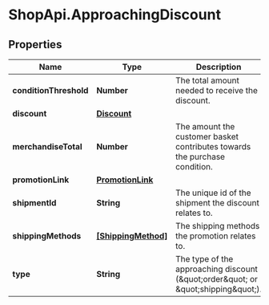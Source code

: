 # ShopApi.ApproachingDiscount

## Properties
Name | Type | Description | Notes
------------ | ------------- | ------------- | -------------
**conditionThreshold** | **Number** | The total amount needed to receive the discount. | [optional] 
**discount** | [**Discount**](Discount.md) |  | [optional] 
**merchandiseTotal** | **Number** | The amount the customer basket contributes towards the purchase condition. | [optional] 
**promotionLink** | [**PromotionLink**](PromotionLink.md) |  | [optional] 
**shipmentId** | **String** | The unique id of the shipment the discount relates to. | [optional] 
**shippingMethods** | [**[ShippingMethod]**](ShippingMethod.md) | The shipping methods the promotion relates to. | [optional] 
**type** | **String** | The type of the approaching discount (\&quot;order\&quot; or \&quot;shipping\&quot;). | [optional] 
